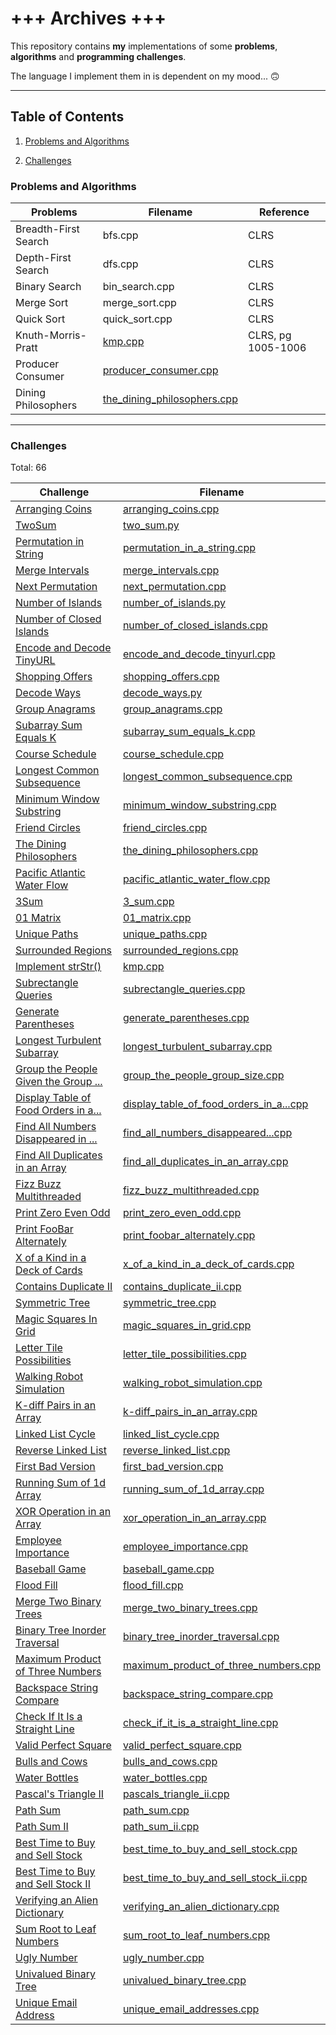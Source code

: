 # +++ Archives +++
This repository contains **my** implementations of some **problems**, **algorithms** and **programming challenges**. 

The language I implement them in is dependent on my mood... 🙃

---
## Table of Contents 
1. [Problems and Algorithms](#Problems-and-Algorithms)

2. [Challenges](#Challenges)

### Problems and Algorithms
| Problems | Filename | Reference |
--- | --- | ---
Breadth-First Search | bfs.cpp | CLRS | 
Depth-First Search | dfs.cpp | CLRS | 
Binary Search | bin_search.cpp | CLRS | 
Merge Sort | merge_sort.cpp | CLRS | 
Quick Sort | quick_sort.cpp | CLRS | 
Knuth-Morris-Pratt | [kmp.cpp](kmp.cpp) | CLRS, pg 1005-1006 |
Producer Consumer | [producer_consumer.cpp](producer_consumer.cpp) |  |
Dining Philosophers | [the_dining_philosophers.cpp](the_dining_philosophers.cpp) |  |

---
### Challenges

Total: 66

| Challenge | Filename |
--- | --- 
[Arranging Coins](https://leetcode.com/problems/arranging-coins) |  [arranging_coins.cpp](arranging_coins.cpp) |
[TwoSum](https://leetcode.com/problems/two-sum) |  [two_sum.py](two_sum.py) |
[Permutation in String](https://leetcode.com/problems/permutation-in-string) |  [permutation_in_a_string.cpp](permutation_in_a_string.cpp) | 
[Merge Intervals](https://leetcode.com/problems/merge-intervals) |  [merge_intervals.cpp](merge_intervals.cpp) |
[Next Permutation](https://leetcode.com/problems/next-permutation) |  [next_permutation.cpp](next_permutation.cpp) |
[Number of Islands](https://leetcode.com/problems/number-of-islands) |  [number_of_islands.py](number_of_islands.py) |
[Number of Closed Islands](https://leetcode.com/problems/number-of-closed-islands) |  [number_of_closed_islands.cpp](number_of_closed_islands.cpp) |
[Encode and Decode TinyURL](https://leetcode.com/problems/encode-and-decode-tinyurl) |  [encode_and_decode_tinyurl.cpp](encode_and_decode_tinyurl.cpp) | 
[Shopping Offers](https://leetcode.com/problems/shopping-offers) |  [shopping_offers.cpp](shopping_offers.cpp) |
[Decode Ways](https://leetcode.com/problems/decode-ways) |  [decode_ways.py](decode_ways.py) | 
[Group Anagrams](https://leetcode.com/problems/group-anagrams) |  [group_anagrams.cpp](group_anagrams.cpp) | 
[Subarray Sum Equals K](https://leetcode.com/problems/subarray-sum-equals-k) |  [subarray_sum_equals_k.cpp](subarray_sum_equals_k.cpp) | 
[Course Schedule](https://leetcode.com/problems/course-schedule) |  [course_schedule.cpp](course_schedule.cpp) | 
[Longest Common Subsequence](https://leetcode.com/problems/longest-common-subsequence) |  [longest_common_subsequence.cpp](longest_common_subsequence.cpp) | 
[Minimum Window Substring](https://leetcode.com/problems/minimum-window-substring) |  [minimum_window_substring.cpp](minimum_window_substring.cpp) | 
[Friend Circles](https://leetcode.com/problems/friend-circles) |  [friend_circles.cpp](friend_circles.cpp) | 
[The Dining Philosophers](https://leetcode.com/problems/the-dining-philosophers) |  [the_dining_philosophers.cpp](the_dining_philosophers.cpp) | 
[Pacific Atlantic Water Flow](https://leetcode.com/problems/pacific-atlantic-water-flow) |  [pacific_atlantic_water_flow.cpp](pacific_atlantic_water_flow.cpp) | 
[3Sum](https://leetcode.com/problems/3sum) |  [3_sum.cpp](3_sum.cpp) | 
[01 Matrix](https://leetcode.com/problems/01-matrix) |  [01_matrix.cpp](01_matrix.cpp) | 
[Unique Paths](https://leetcode.com/problems/unique-paths) |  [unique_paths.cpp](unique_paths.cpp) | 
[Surrounded Regions](https://leetcode.com/problems/surrounded-regions) |  [surrounded_regions.cpp](surrounded_regions.cpp) | 
[Implement strStr()](https://leetcode.com/problems/implement-strstr) |  [kmp.cpp](kmp.cpp) | 
[Subrectangle Queries](https://leetcode.com/problems/subrectangle-queries) |  [subrectangle_queries.cpp](subrectangle_queries.cpp) | 
[Generate Parentheses](https://leetcode.com/problems/generate-parentheses) |  [generate_parentheses.cpp](generate_parentheses.cpp) | 
[Longest Turbulent Subarray](https://leetcode.com/problems/longest-turbulent-subarray) |  [longest_turbulent_subarray.cpp](longest_turbulent_subarray.cpp) | 
[Group the People Given the Group ...](https://leetcode.com/problems/group-the-people-given-the-group-size-they-belong-to) |  [group_the_people_group_size.cpp](group_the_people_group_size.cpp) | 
[Display Table of Food Orders in a...](https://leetcode.com/problems/display-table-of-food-orders-in-a-restaurant) |  [display_table_of_food_orders_in_a...cpp](display_table_of_food_orders_in_a_restaurant.cpp) | 
[Find All Numbers Disappeared in ...](https://leetcode.com/problems/find-all-numbers-disappeared-in-an-array) |  [find_all_numbers_disappeared...cpp](find_all_numbers_disappeared_in_an_array.cpp) | 
[Find All Duplicates in an Array](https://leetcode.com/problems/find-all-duplicates-in-an-array) |  [find_all_duplicates_in_an_array.cpp](find_all_duplicates_in_an_array.cpp) | 
[Fizz Buzz Multithreaded](https://leetcode.com/problems/fizz-buzz-multithreaded) |  [fizz_buzz_multithreaded.cpp](fizz_buzz_multithreaded.cpp) | 
[Print Zero Even Odd](https://leetcode.com/problems/print-zero-even-odd) |  [print_zero_even_odd.cpp](print_zero_even_odd.cpp) | 
[Print FooBar Alternately](https://leetcode.com/problems/print-foobar-alternately) |  [print_foobar_alternately.cpp](print_foobar_alternately.cpp) | 
[X of a Kind in a Deck of Cards](https://leetcode.com/problems/x-of-a-kind-in-a-deck-of-cards) |  [x_of_a_kind_in_a_deck_of_cards.cpp](x_of_a_kind_in_a_deck_of_cards.cpp) | 
[Contains Duplicate II](https://leetcode.com/problems/contains-duplicate-ii)|  [contains_duplicate_ii.cpp](contains_duplicate_ii.cpp) | 
[Symmetric Tree](https://leetcode.com/problems/symmetric-tree)|  [symmetric_tree.cpp](symmetric_tree.cpp) | 
[Magic Squares In Grid](https://leetcode.com/problems/magic-squares-in-grid) |  [magic_squares_in_grid.cpp](magic_squares_in_grid.cpp) | 
[Letter Tile Possibilities](https://leetcode.com/problems/letter-tile-possibilities) |  [letter_tile_possibilities.cpp](letter_tile_possibilities.cpp) | 
[Walking Robot Simulation](https://leetcode.com/problems/walking-robot-simulation) |  [walking_robot_simulation.cpp](walking_robot_simulation.cpp) | 
[K-diff Pairs in an Array](https://leetcode.com/problems/k-diff-pairs-in-an-array) |  [k-diff_pairs_in_an_array.cpp](k-diff_pairs_in_an_array.cpp) | 
[Linked List Cycle](https://leetcode.com/problems/linked-list-cycle) |  [linked_list_cycle.cpp](linked_list_cycle.cpp) | 
[Reverse Linked List](https://leetcode.com/problems/reverse-linked-list) |  [reverse_linked_list.cpp](reverse_linked_list.cpp) | 
[First Bad Version](https://leetcode.com/problems/first-bad-version) |  [first_bad_version.cpp](first_bad_version.cpp) | 
[Running Sum of 1d Array](https://leetcode.com/problems/running-sum-of-1d-array) |  [running_sum_of_1d_array.cpp](running_sum_of_1d_array.cpp) | 
[XOR Operation in an Array](https://leetcode.com/problems/xor-operation-in-an-array) |  [xor_operation_in_an_array.cpp](xor_operation_in_an_array.cpp) | 
[Employee Importance](https://leetcode.com/problems/employee-importance) |  [employee_importance.cpp](employee_importance.cpp) | 
[Baseball Game](https://leetcode.com/problems/baseball-game) |  [baseball_game.cpp](baseball_game.cpp) | 
[Flood Fill](https://leetcode.com/problems/flood-fill) |  [flood_fill.cpp](flood_fill.cpp) | 
[Merge Two Binary Trees](https://leetcode.com/problems/merge-two-binary-trees) |  [merge_two_binary_trees.cpp](merge_two_binary_trees.cpp) | 
[Binary Tree Inorder Traversal](https://leetcode.com/problems/binary-tree-inorder-traversal) |  [binary_tree_inorder_traversal.cpp](binary_tree_inorder_traversal.cpp) | 
[Maximum Product of Three Numbers](https://leetcode.com/problems/maximum-product-of-three-numbers) |  [maximum_product_of_three_numbers.cpp](maximum_product_of_three_numbers.cpp) | 
[Backspace String Compare](https://leetcode.com/problems/backspace-string-compare) |  [backspace_string_compare.cpp](backspace_string_compare.cpp) | 
[Check If It Is a Straight Line](https://leetcode.com/problems/check-if-it-is-a-straight-line) |  [check_if_it_is_a_straight_line.cpp](check_if_it_is_a_straight_line.cpp) | 
[Valid Perfect Square](https://leetcode.com/problems/valid-perfect-square) |  [valid_perfect_square.cpp](valid_perfect_square.cpp) | 
[Bulls and Cows](https://leetcode.com/problems/bulls-and-cows) |  [bulls_and_cows.cpp](bulls_and_cows.cpp) | 
[Water Bottles](https://leetcode.com/problems/water-bottles) |  [water_bottles.cpp](water_bottles.cpp) | 
[Pascal's Triangle II](https://leetcode.com/problems/pascals-triangle-ii) |  [pascals_triangle_ii.cpp](pascals_triangle_ii.cpp) | 
[Path Sum](https://leetcode.com/problems/path-sum) |  [path_sum.cpp](path_sum.cpp) | 
[Path Sum II](https://leetcode.com/problems/path-sum-ii) |  [path_sum_ii.cpp](path_sum_ii.cpp) | 
[Best Time to Buy and Sell Stock](https://leetcode.com/problems/best-time-to-buy-and-sell-stock)|  [best_time_to_buy_and_sell_stock.cpp](best_time_to_buy_and_sell_stock.cpp) |
[Best Time to Buy and Sell Stock II](https://leetcode.com/problems/best-time-to-buy-and-sell-stock-ii)|  [best_time_to_buy_and_sell_stock_ii.cpp](best_time_to_buy_and_sell_stock_ii.cpp) | 
[Verifying an Alien Dictionary](https://leetcode.com/problems/verifying-an-alien-dictionary)|  [verifying_an_alien_dictionary.cpp](verifying_an_alien_dictionary.cpp) | 
[Sum Root to Leaf Numbers](https://leetcode.com/problems/sum-root-to-leaf-numbers)|  [sum_root_to_leaf_numbers.cpp](sum_root_to_leaf_numbers.cpp) | 
[Ugly Number](https://leetcode.com/problems/ugly-number)|  [ugly_number.cpp](ugly_number.cpp) | 
[Univalued Binary Tree](https://leetcode.com/problems/univalued-binary-tree)|  [univalued_binary_tree.cpp](univalued_binary_tree.cpp) | 
[Unique Email Address](https://leetcode.com/problems/unique-email-addresses)|  [unique_email_addresses.cpp](unique_email_addresses.cpp) | 
